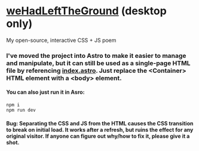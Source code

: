 # [weHadLeftTheGround](https://wehadlefttheground.MaDr.io) (desktop only)
My open-source, interactive CSS + JS poem
### I've moved the project into Astro to make it easier to manage and manipulate, but it can still be used as a single-page HTML file by referencing [index.astro](https://github.com/MaDrCloudDev/weHadLeftTheGround/blob/main/src/pages/index.astro). Just replace the \<Container> HTML element with a \<body> element.
#### You can also just run it in Asro:
```
npm i
npm run dev
```
#### Bug: Separating the CSS and JS from the HTML causes the CSS transition to break on initial load. It works after a refresh, but ruins the effect for any original visitor. If anyone can figure out why/how to fix it, please give it a shot.

